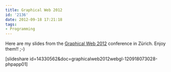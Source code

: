 ```yaml
---
title: Graphical Web 2012
id: '2136'
date: 2012-09-18 17:21:18
tags:
- Programming
---
```


Here are my slides from the [Graphical Web 2012](http://www.graphicalweb.org "Graphical Web 2012") conference in Zürich. Enjoy them!! ;-)

\[slideshare id=14330562&doc=graphicalweb2012webgl-120918073028-phpapp01\]